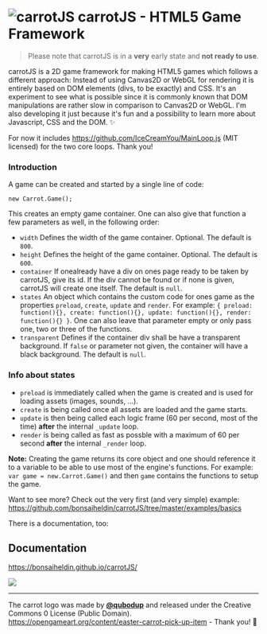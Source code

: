 # ![carrotJS](https://raw.githubusercontent.com/bonsaiheldin/carrotJS/master/carrotjs-logo.svg?sanitize=true) carrotJS - HTML5 Game Framework

> Please note that carrotJS is in a **very** early state and **not ready to use**.

carrotJS is a 2D game framework for making HTML5 games which follows a different approach: Instead of using Canvas2D or WebGL for rendering it is entirely based on DOM elements (divs, to be exactly) and CSS. It's an experiment to see what is possible since it is commonly known that DOM manipulations are rather slow in comparison to Canvas2D or WebGL. I'm also developing it just because it's fun and a possibility to learn more about Javascript, CSS and the DOM. ✨

For now it includes https://github.com/IceCreamYou/MainLoop.js (MIT licensed) for the two core loops. Thank you!

### Introduction

A game can be created and started by a single line of code:

`new Carrot.Game();`

This creates an empty game container. One can also give that function a few parameters as well, in the following order:

* `width` Defines the width of the game container. Optional. The default is `800`.
* `height` Defines the height of the game container. Optional. The default is `600`.
* `container` If onealready have a div on ones page ready to be taken by carrotJS, give its id. If the div cannot be found or if none is given, carrotJS will create one itself. The default is `null`.
* `states` An object which contains the custom code for ones game as the properties `preload`, `create`, `update` and `render`. For example: `{ preload: function(){}, create: function(){}, update: function(){}, render: function(){} }`. One can also leave that parameter empty or only pass one, two or three of the functions.
* `transparent` Defines if the container div shall be have a transparent background. If `false` or parameter not given, the container will have a black background. The default is `null`.

### Info about states
* `preload` is immediately called when the game is created and is used for loading assets (images, sounds, ...).
* `create` is being called once all assets are loaded and the game starts.
* `update` is then being called each logic frame (60 per second, most of the time) **after** the internal `_update` loop.
* `render` is being called as fast as possble with a maximum of 60 per second **after** the internal `_render` loop.

**Note:** Creating the game returns its core object and one should reference it to a variable to be able to use most of the engine's functions. For example:
`var game = new.Carrot.Game()` and then `game` contains the functions to setup the game.

Want to see more? Check out the very first (and very simple) example: https://github.com/bonsaiheldin/carrotJS/tree/master/examples/basics

There is a documentation, too:

## Documentation
https://bonsaiheldin.github.io/carrotJS/

![](https://raw.githubusercontent.com/bonsaiheldin/carrotJS/master/preview.gif)

---

The carrot logo was made by [**@qubodup**](https://github.com/qubodup) and released under the Creative Commons 0 License (Public Domain). https://opengameart.org/content/easter-carrot-pick-up-item - Thank you! 🥕

